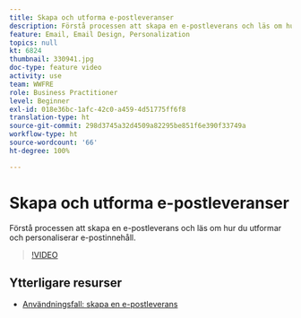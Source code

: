 ```yaml
---
title: Skapa och utforma e-postleveranser
description: Förstå processen att skapa en e-postleverans och läs om hur du utformar och personaliserar e-postinnehåll.
feature: Email, Email Design, Personalization
topics: null
kt: 6824
thumbnail: 330941.jpg
doc-type: feature video
activity: use
team: WWFRE
role: Business Practitioner
level: Beginner
exl-id: 018e36bc-1afc-42c0-a459-4d51775ff6f8
translation-type: ht
source-git-commit: 298d3745a32d4509a82295be851f6e390f33749a
workflow-type: ht
source-wordcount: '66'
ht-degree: 100%

---
```


# Skapa och utforma e-postleveranser

Förstå processen att skapa en e-postleverans och läs om hur du utformar och personaliserar e-postinnehåll.

>[!VIDEO](https://video.tv.adobe.com/v/330941?quality=12)

## Ytterligare resurser

* [Användningsfall: skapa en e-postleverans](https://experienceleague.adobe.com/docs/campaign-classic/using/designing-content/editing-html-content/use-case?lang=sv)
